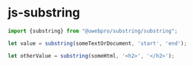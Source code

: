# js-substring

```js
import {substring} from "@uwebpro/substring/substring";
```


```js
let value = substring(someTextOrDocument, 'start', 'end');

let otherValue = substring(someHtml, '<h2>', '</h2>');
```

